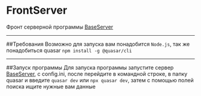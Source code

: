 # FrontServer
Фронт серверной программы [BaseServer](https://github.com/FoXeR928/BaseServer)
___________________________________________________________________________________________________________________________________________________________________________________
##Требования
Возможно для запуска вам понадобится ```Node.js```, так же понадобиться quasar ```npm install -g @quasar/cli```
___________________________________________________________________________________________________________________________________________________________________________________
##Запуск программы
Для запуска программы запустите сервер [BaseServer](https://github.com/FoXeR928/BaseServer), c config.ini, после перейдите в командной строке, в папку quasar и введите ```quasar dev``` или ```npx quasar dev```, затем с помощью полей поиска ищите нужные вам данные
